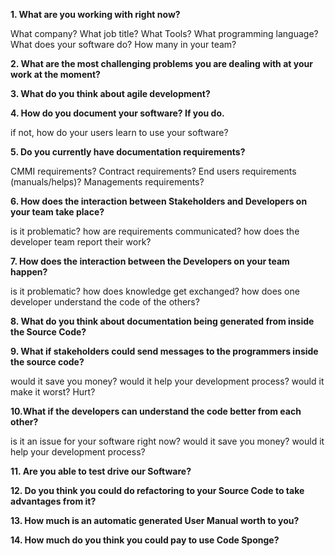 **1. What are you working with right now?**


What company? What job title? What Tools? What programming language?
What does your software do? How many in your team?



**2. What are the most challenging problems you are dealing with at your work at the moment?**



**3. What do you think about agile development?**



**4. How do you document your software? If you do.**

if not, how do your users learn to use your software?



**5. Do you currently have documentation requirements?**


CMMI requirements? Contract requirements? End users requirements
(manuals/helps)? Managements requirements?



**6. How does the interaction between Stakeholders and Developers on
your team take place?**


is it problematic? how are requirements communicated? how does the
developer team report their work?



**7. How does the interaction between the Developers on your team happen?**

is it problematic? how does knowledge get exchanged? how does one developer understand the code of the others?



**8. What do you think about documentation being generated from inside
the Source Code?**


**9. What if stakeholders could send messages to the programmers inside the source code?**

would it save you money? would it help your development process? would
it make it worst? Hurt?



**10.What if the developers can understand the code better from each other?**


is it an issue for your software right now? would it save you money?
would it help your development process?



**11. Are you able to test drive our Software?**



**12. Do you think you could do refactoring to your Source Code to take
advantages from it?**



**13. How much is an automatic generated User Manual worth to you?**



**14. How much do you think you could pay to use Code Sponge?**
